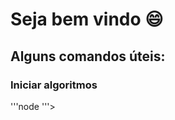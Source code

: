 # Seja bem vindo :smile:
<h2>Alguns comandos úteis:</h2>
<h3>Iniciar algoritmos</h3>
 <p>'''node <nome_do_arquivo>'''></p>
